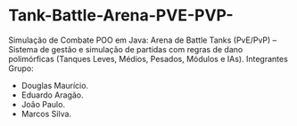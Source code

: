 # Tank-Battle-Arena-PVE-PVP-
Simulação de Combate POO em Java: Arena de Battle Tanks (PvE/PvP) – Sistema de gestão e simulação de partidas com regras de dano polimórficas (Tanques Leves, Médios, Pesados, Módulos e IAs).
Integrantes Grupo: 
- Douglas Maurício.
- Eduardo Aragão.
- João Paulo.
- Marcos Silva.
